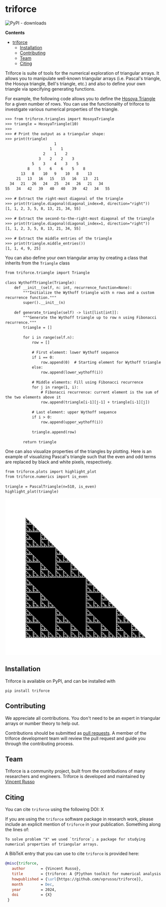 triforce
=====================
![PyPI - downloads](https://img.shields.io/pypi/dm/triforce.svg?label=Pypi%20downloads)

**Contents**
- [triforce](#triforce)
  - [Installation](#installation)
  - [Contributing](#contributing)
  - [Team](#team)
  - [Citing](#citing)

Triforce is suite of tools for the numerical exploration of triangular arrays. It allows you to manipulate well-known
triangular arrays (i.e. Pascal's triangle, the Hosoya triangle, Bell's triangle, etc.) and also to define your own
triangle via specifying generating functions.

For example, the following code allows you to define the [Hosoya
Triangle](https://en.wikipedia.org/wiki/Hosoya%27s_triangle) for a given number of rows. You can use the functionality
of triforce to investigate various numerical properties of the triangle.

```python3
>>> from triforce.triangles import HosoyaTriangle
>>> triangle = HosoyaTriangle(10)
>>> 
>>> # Print the output as a triangular shape:
>>> print(triangle)
                      1
                    1    1
                 2    1    2
               3    2    2    3
            5    3    4    3    5
          8    5    6    6    5    8
       13   8    10   9    10   8    13
     21   13   16   15   15   16   13   21
  34   21   26   24   25   24   26   21   34
55   34   42   39   40   40   39   42   34   55

>>> # Extract the right-most diagonal of the triangle
>>> print(triangle.diagonal(diagonal_index=0, direction="right"))
[1, 1, 2, 3, 5, 8, 13, 21, 34, 55]

>>> # Extract the second-to-the-right-most diagonal of the triangle
>>> print(triangle.diagonal(diagonal_index=1, direction="right"))
[1, 1, 2, 3, 5, 8, 13, 21, 34, 55]

>>> # Extract the middle entries of the triangle
>>> print(triangle.middle_entries())
[1, 1, 4, 9, 25]
```

You can also define your own triangular array by creating a class that inherits from the `Triangle` class

```python3
from triforce.triangle import Triangle

class WythoffTriangle(Triangle):
    def __init__(self, n: int, recurrence_function=None):
        """Initialize the Wythoff triangle with n rows and a custom recurrence function."""
        super().__init__(n)

    def generate_triangle(self) -> list[list[int]]:
        """Generate the Wythoff triangle up to row n using Fibonacci recurrence."""
        triangle = []

        for i in range(self.n):
            row = []
            
            # First element: lower Wythoff sequence
            if i == 0:
                row.append(0)  # Starting element for Wythoff triangle
            else:
                row.append(lower_wythoff(i))

            # Middle elements: Fill using Fibonacci recurrence
            for j in range(1, i):
                # Fibonacci recurrence: current element is the sum of the two elements above it
                row.append(triangle[i-1][j-1] + triangle[i-1][j])

            # Last element: upper Wythoff sequence
            if i > 0:
                row.append(upper_wythoff(i))

            triangle.append(row)

        return triangle
```

One can also visualize properties of the triangles by plotting. Here is an example of visualizing Pascal's triangle such
that the even and odd terms are replaced by black and white pixels, respectively.

```python3
from triforce.plots import highlight_plot
from triforce.numerics import is_even

triangle = PascalTriangle(n=510, is_even)
highlight_plot(triangle)
```

![even-odd plot for Pascal's triangle](./static/pascal_parity_plot.png)


## Installation
Triforce is available on PyPI, and can be installed with
```
pip install triforce
```

## Contributing
We appreciate all contributions. You don't need to be an expert in triangular arrays or number theory to help out.

Contributions should be submitted as [pull requests](https://github.com/vprusso/triforce/pulls).  A member of the
triforce development team will review the pull request and guide you through the contributing process.

## Team
Triforce is a community project, built from the contributions of many researchers and engineers. Triforce is developed
and maintained by [Vincent Russo](https://vprusso.github.io/)

## Citing

You can cite `triforce` using the following DOI: X


If you are using the `triforce` software package in research work, please include an explicit mention of `triforce` in
your publication. Something along the lines of:

```
To solve problem "X" we used `triforce`; a package for studying numerical properties of triangular arrays.
```

A BibTeX entry that you can use to cite `triforce` is provided here:

```bib
@misc{triforce,
   author       = {Vincent Russo},
   title        = {triforce: A {P}ython toolkit for numerical analysis of triangular arrays},
   howpublished = {\url{https://github.com/vprusso/triforce}},
   month        = Dec,
   year         = 2024,
   doi          = {X}
 }
```
